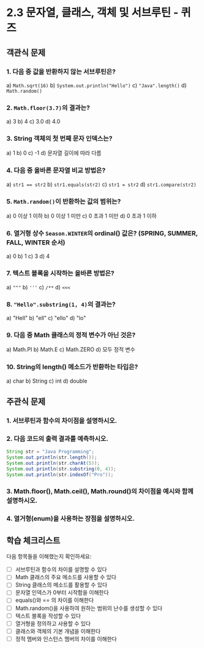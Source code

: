 # 2.3 문자열, 클래스, 객체 및 서브루틴 - 퀴즈

## 객관식 문제

### 1. 다음 중 값을 반환하지 않는 서브루틴은?
a) `Math.sqrt(16)`
b) `System.out.println("Hello")`
c) `"Java".length()`
d) `Math.random()`

### 2. `Math.floor(3.7)`의 결과는?
a) 3
b) 4
c) 3.0
d) 4.0

### 3. String 객체의 첫 번째 문자 인덱스는?
a) 1
b) 0
c) -1
d) 문자열 길이에 따라 다름

### 4. 다음 중 올바른 문자열 비교 방법은?
a) `str1 == str2`
b) `str1.equals(str2)`
c) `str1 = str2`
d) `str1.compare(str2)`

### 5. `Math.random()`이 반환하는 값의 범위는?
a) 0 이상 1 이하
b) 0 이상 1 미만
c) 0 초과 1 미만
d) 0 초과 1 이하

### 6. 열거형 상수 `Season.WINTER`의 ordinal() 값은? (SPRING, SUMMER, FALL, WINTER 순서)
a) 0
b) 1
c) 3
d) 4

### 7. 텍스트 블록을 시작하는 올바른 방법은?
a) `"""`
b) `'''`
c) `/**`
d) `<<<`

### 8. `"Hello".substring(1, 4)`의 결과는?
a) "Hell"
b) "ell"
c) "ello"
d) "lo"

### 9. 다음 중 Math 클래스의 정적 변수가 아닌 것은?
a) Math.PI
b) Math.E
c) Math.ZERO
d) 모두 정적 변수

### 10. String의 length() 메소드가 반환하는 타입은?
a) char
b) String
c) int
d) double

## 주관식 문제

### 1. 서브루틴과 함수의 차이점을 설명하시오.

### 2. 다음 코드의 출력 결과를 예측하시오.
```java
String str = "Java Programming";
System.out.println(str.length());
System.out.println(str.charAt(5));
System.out.println(str.substring(0, 4));
System.out.println(str.indexOf("Pro"));
```

### 3. Math.floor(), Math.ceil(), Math.round()의 차이점을 예시와 함께 설명하시오.

### 4. 열거형(enum)을 사용하는 장점을 설명하시오.

## 학습 체크리스트

다음 항목들을 이해했는지 확인하세요:

- [ ] 서브루틴과 함수의 차이를 설명할 수 있다
- [ ] Math 클래스의 주요 메소드를 사용할 수 있다
- [ ] String 클래스의 메소드를 활용할 수 있다
- [ ] 문자열 인덱스가 0부터 시작함을 이해한다
- [ ] equals()와 == 의 차이를 이해한다
- [ ] Math.random()을 사용하여 원하는 범위의 난수를 생성할 수 있다
- [ ] 텍스트 블록을 작성할 수 있다
- [ ] 열거형을 정의하고 사용할 수 있다
- [ ] 클래스와 객체의 기본 개념을 이해한다
- [ ] 정적 멤버와 인스턴스 멤버의 차이를 이해한다